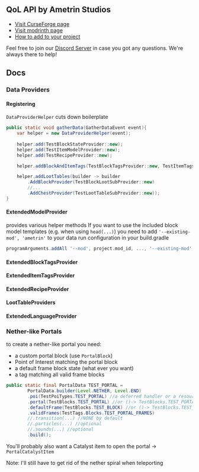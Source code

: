 ## QoL API by Ametrin Studios
- [Visit CurseForge page](https://www.curseforge.com/minecraft/mc-mods/ametrin)
- [Visit modrinth page](https://modrinth.com/mod/ametrin)
- [How to add to your project](https://github.com/Ametrin-Studios/maven)

Feel free to join our [Discord Server](https://discord.com/invite/hwA9dd5bVh) in case you got any questions. We're always there to help!

## Docs
### Data Providers
#### Registering
``DataProviderHelper`` cuts down boilerplate
```java
public static void gatherData(GatherDataEvent event){
    var helper = new DataProviderHelper(event);
    
    helper.add(TestBlockStateProvider::new);
    helper.add(TestItemModelProvider::new);
    helper.add(TestRecipeProvider::new);

    helper.addBlockAndItemTags(TestBlockTagsProvider::new, TestItemTagsProvider::new);

    helper.addLootTables(builder -> builder
        .AddBlockProvider(TestBlockLootSubProvider::new)
        //...
        .AddChestProvider(TestLootTableSubProvider::new));
}
```

#### ExtendedModelProvider
provides various helper methods
If you want to use the included block model templates (e.g. when using `head(...)`) you need to add `'--existing-mod', 'ametrin'` to your data run configuration in your build.gradle
```gradle
programArguments.addAll '--mod', project.mod_id, ..., '--existing-mod', 'ametrin'
```

#### ExtendedBlockTagsProvider
#### ExtendedItemTagsProvider
#### ExtendedRecipeProvider
#### LootTableProviders
#### ExtendedLanguageProvider

### Nether-like Portals
to create a nether-like portal you need:
- a custom portal block (use `PortalBlock`)
- Point of Interest matching the portal block
- a default frame block state (what ever you want)
- a tag matching all valid frame blocks
```java
public static final PortalData TEST_PORTAL = 
        PortalData.builder(Level.NETHER, Level.END)
        .poi(TestPoiTypes.TEST_PORTAL) //a deferred handler or a resource key
        .portal(TestBlocks.TEST_PORTAL) //or ()-> TestBlocks.TEST_PORTAL.get().defaultBlockState()
        .defaultFrame(TestBlocks.TEST_BLOCK) //or ()-> TestBlocks.TEST_BLOCK.get().defaultBlockState()
        .validFrames(TestTags.Blocks.TEST_PORTAL_FRAMES)
        //.transition(...) //NONE by default
        //.particles(...) //optional
        //.sounds(...) //optional
        .build();
```
You'll probably also want a Catalyst item to open the portal -> `PortalCatalystItem`

Note: I'll still have to get rid of the nether spiral when teleporting
